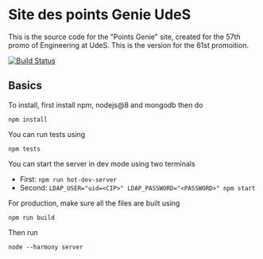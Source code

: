 # Site des points Genie UdeS

This is the source code for the "Points Genie" site, created for the 57th promo of Engineering at UdeS. This is the version for the 61st promoition.

[![Build Status](https://travis-ci.org/NewLunarFire/pointsgenie.svg?branch=master)](https://travis-ci.org/NewLunarFire/pointsgenie)

## Basics

To install, first install npm, nodejs@8 and mongodb then do

    npm install

You can run tests using

    npm tests

You can start the server in dev mode using two terminals

 - First: `npm run hot-dev-server`
 - Second: `LDAP_USER="uid=<CIP>" LDAP_PASSWORD="<PASSWORD>" npm start`


For production, make sure all the files are built using

    npm run build

Then run

    node --harmony server
